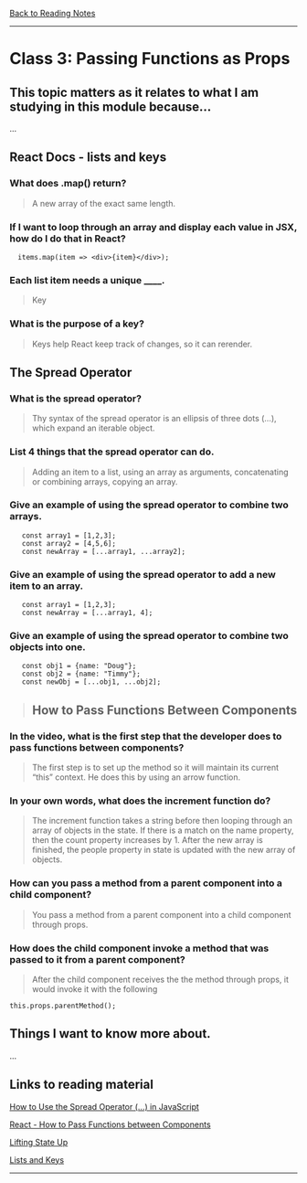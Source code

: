 [Back to Reading Notes](./README.md)

---

# Class 3: Passing Functions as Props

## This topic matters as it relates to what I am studying in this module because...

...

## React Docs - lists and keys

### What does .map() return?

> A new array of the exact same length.

### If I want to loop through an array and display each value in JSX, how do I do that in React?

      items.map(item => <div>{item}</div>);

### Each list item needs a unique ____.

> Key

### What is the purpose of a key?

> Keys help React keep track of changes, so it can rerender.

## The Spread Operator

### What is the spread operator?

> Thy syntax of the spread operator is an ellipsis of three dots (…), which expand an iterable object.

### List 4 things that the spread operator can do.

> Adding an item to a list, using an array as arguments, concatenating or combining arrays, copying an array.

### Give an example of using the spread operator to combine two arrays.

       const array1 = [1,2,3];
       const array2 = [4,5,6];
       const newArray = [...array1, ...array2];

### Give an example of using the spread operator to add a new item to an array.

       const array1 = [1,2,3];
       const newArray = [...array1, 4];
            

### Give an example of using the spread operator to combine two objects into one.

       const obj1 = {name: "Doug"};
       const obj2 = {name: "Timmy"};
       const newObj = [...obj1, ...obj2];

> ## How to Pass Functions Between Components

### In the video, what is the first step that the developer does to pass functions between components?

> The first step is to set up the method so it will maintain its current “this” context.  He does this by using an arrow function.

### In your own words, what does the increment function do?

> The increment function takes a string before then looping through an array of objects in the state.  If there is a match on the name property, then the count property increases by 1.  After the new array is finished, the people property in state is updated with the new array of objects.

### How can you pass a method from a parent component into a child component?

> You pass a method from a parent component into a child component through props.

### How does the child component invoke a method that was passed to it from a parent component?

> After the child component receives the the method through props, it would invoke it with the following

    this.props.parentMethod();


## Things I want to know more about.

...

## Links to reading material

[How to Use the Spread Operator (…) in JavaScript](https://medium.com/coding-at-dawn/how-to-use-the-spread-operator-in-javascript-b9e4a8b06fab)

[React - How to Pass Functions between Components](https://www.youtube.com/watch?v=c05OL7XbwXU)

[Lifting State Up](https://reactjs.org/docs/lifting-state-up.html)

[Lists and Keys](https://reactjs.org/docs/lists-and-keys.html)

---

